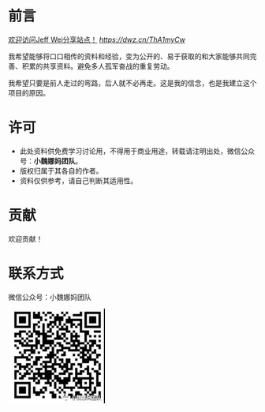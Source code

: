 # 前言

[欢迎访问Jeff Wei分享站点！](https://onhalfway.github.io/weijiacheng) *https://dwz.cn/ThA1myCw*

我希望能够将口口相传的资料和经验，变为公开的、易于获取的和大家能够共同完善、积累的共享资料。避免多人孤军奋战的重复劳动。

我希望只要是前人走过的弯路，后人就不必再走。这是我的信念，也是我建立这个项目的原因。

# 许可

* 此处资料供免费学习讨论用，不得用于商业用途，转载请注明出处，微信公众号：**小魏娜妈团队**。
* 版权归属于其各自的作者。
* 资料仅供参考，请自己判断其适用性。

# 贡献

欢迎贡献！

# 联系方式

微信公众号：小魏娜妈团队

!["小魏娜妈团队"微信公众号二维码](docs/img/wechat-qr-code.jpg)